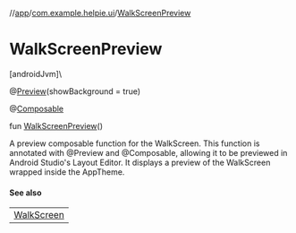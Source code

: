//[app](../../index.md)/[com.example.helpie.ui](index.md)/[WalkScreenPreview](-walk-screen-preview.md)

# WalkScreenPreview

[androidJvm]\

@[Preview](https://developer.android.com/reference/kotlin/androidx/compose/ui/tooling/preview/Preview.html)(showBackground = true)

@[Composable](https://developer.android.com/reference/kotlin/androidx/compose/runtime/Composable.html)

fun [WalkScreenPreview](-walk-screen-preview.md)()

A preview composable function for the WalkScreen. This function is annotated with @Preview and @Composable, allowing it to be previewed in Android Studio's Layout Editor. It displays a preview of the WalkScreen wrapped inside the AppTheme.

#### See also

| |
|---|
| [WalkScreen](-walk-screen.md) |
